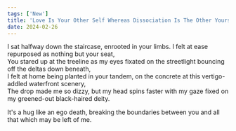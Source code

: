 ```yaml
---
tags: ['New']
title: 'Love Is Your Other Self Whereas Dissociation Is The Other Yourself'
date: 2024-02-26
---
```


I sat halfway down the staircase, enrooted in your limbs. I felt at ease repurposed as nothing but your seat,  
You stared up at the treeline as my eyes fixated on the streetlight bouncing off the deltas down beneath,  
I felt at home being planted in your tandem, on the concrete at this vertigo-addled waterfront scenery,  
The drop made me so dizzy, but my head spins faster with my gaze fixed on my greened-out black-haired deity.

It's a hug like an ego death, breaking the boundaries between you and all that which may be left of me.  
